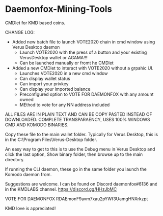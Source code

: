 # Daemonfox-Mining-Tools
CMDlet for KMD based coins.

CHANGE LOG:

- Added new batch file to launch VOTE2020 chain in cmd window using Verus Desktop daemon
	- Launch VOTE2020 with the press of a button and your existing VerusDesktop wallet or AGAMA!!!
	- Can be launched manually or fromt he CMDlet
- Added a new CMDlet to interact with VOTE2020 without a grpahic UI.
	- Launches VOTE2020 in a new cmd window
	- Can display wallet status
	- Can import your privkey
	- Can display your imported balance
	- Preconfigured option to VOTE FOR DAEMONFOX with any amount owned
	- MEthod to vote for any NN address included

ALL FILES ARE IN PLAIN TEXT AND CAN BE COPY PASTED INSTEAD OF DOWNLOADED. COMPLETE TRANSPARAENCY, USES 100% WINDOWS CMD AND KOMODO BINARIES.

Copy these file to the main wallet folder. Typically for Verus Desktop, this is in the C:\Program Files\Verus-Desktop folder.

An easy way to get to this is to use the Debug menu in Verus Desktop and click the last option, Show binary folder, then browse up to the main directory.

If running the CLI daemon, these go in the same folder you launch the Komodo daemon from.

Suggestions are welcome. I can be found on Discord daemonfox#6136 and in the KMDLABS channel. https://discord.gg/HHzJbMC

VOTE FOR DAEMONFOX RDAEmonF9avm7xau2pYWf3UamgHNXrkzpt

KMD love is appreciated!
